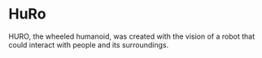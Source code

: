 # HuRo
HURO, the wheeled humanoid, was created with the vision of a robot that could interact with people and its surroundings.
